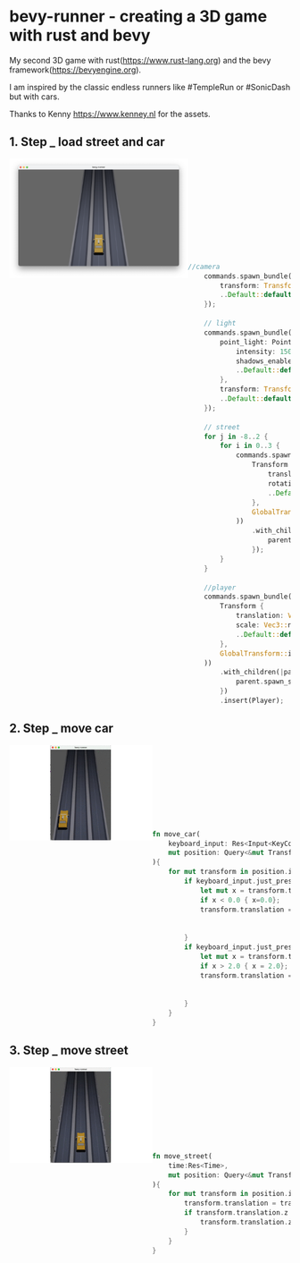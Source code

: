 # bevy-runner - creating a 3D game with rust and bevy

My second 3D game with rust(https://www.rust-lang.org) and the bevy framework(https://bevyengine.org).

I am inspired by the classic endless runners like #TempleRun or #SonicDash but with cars.

Thanks to Kenny https://www.kenney.nl for the assets.

## 1. Step _ load street and car

<img src="img/step1.png" width="320" align="left"><br><br><br><br><br><br><br><br><br><br>


```Rust
//camera
    commands.spawn_bundle(PerspectiveCameraBundle{
        transform: Transform::from_xyz(1.0,6.0,3.0).looking_at(Vec3::new(1.,0.,-2.), Vec3::Y),
        ..Default::default()
    });

    // light
    commands.spawn_bundle(PointLightBundle{
        point_light: PointLight{
            intensity: 1500.0,
            shadows_enabled: true,
            ..Default::default()
        },
        transform: Transform::from_xyz(1.0, 4.0, 0.0),
        ..Default::default()
    });

    // street
    for j in -8..2 {
        for i in 0..3 {
            commands.spawn_bundle((
                Transform {
                    translation: Vec3::new(i as f32, 0.0, j as f32),
                    rotation: Quat::from_rotation_y(FRAC_PI_2),
                    ..Default::default()
                },
                GlobalTransform::identity(),
            ))
                .with_children(|parent| {
                    parent.spawn_scene(asset_server.load("models/road_straight.glb#Scene0"));
                });
        }
    }

    //player
    commands.spawn_bundle((
        Transform {
            translation: Vec3::new(1.0,0.0,0.0),
            scale: Vec3::new(0.4, 0.4, 0.4),
            ..Default::default()
        },
        GlobalTransform::identity(),
    ))
        .with_children(|parent| {
            parent.spawn_scene(asset_server.load("models/taxi.glb#Scene0"));
        })
        .insert(Player);
```

## 2. Step _ move car

<img src="img/step2.gif" width="256" align="left"><br><br><br><br><br><br><br><br>


```Rust
fn move_car(
    keyboard_input: Res<Input<KeyCode>>,
    mut position: Query<&mut Transform,With<Player>>
){
    for mut transform in position.iter_mut() {
        if keyboard_input.just_pressed(KeyCode::Left){
            let mut x = transform.translation.x-1.0;
            if x < 0.0 { x=0.0};
            transform.translation = Vec3::new(x,
                                         transform.translation.y,
                                         transform.translation.z);
        }
        if keyboard_input.just_pressed(KeyCode::Right){
            let mut x = transform.translation.x+1.0;
            if x > 2.0 { x = 2.0};
            transform.translation = Vec3::new(x,
                                         transform.translation.y,
                                         transform.translation.z);
        }
    }
}
```

## 3. Step _ move street

<img src="img/step3.gif" width="256" align="left"><br><br><br><br><br><br><br><br>


```Rust
fn move_street(
    time:Res<Time>,
    mut position: Query<&mut Transform,With<Street>>
){
    for mut transform in position.iter_mut() {
        transform.translation = transform.translation + Vec3::new(0.0,0.0,1.0) * STREET_SPEED * time.delta_seconds();
        if transform.translation.z > 2.0 {
            transform.translation.z -= 11.0;
        }
    }
}
```
